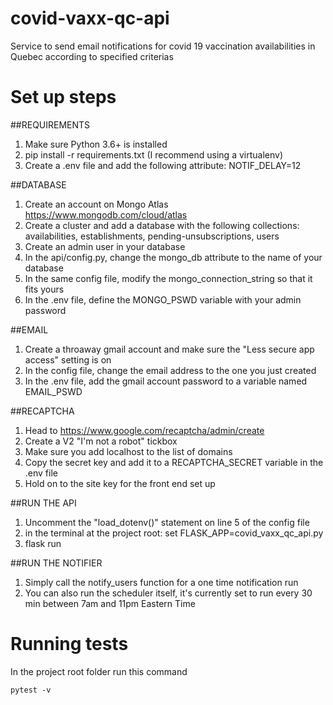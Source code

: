 # covid-vaxx-qc-api
Service to send email notifications for covid 19 vaccination availabilities in Quebec according to specified criterias

# Set up steps

##REQUIREMENTS
1. Make sure Python 3.6+ is installed
2. pip install -r requirements.txt (I recommend using a virtualenv)
3. Create a .env file and add the following attribute: NOTIF_DELAY=12

##DATABASE
1. Create an account on Mongo Atlas https://www.mongodb.com/cloud/atlas
2. Create a cluster and add a database with the following collections: availabilities, establishments, pending-unsubscriptions, users
3. Create an admin user in your database
4. In the api/config.py, change the mongo_db attribute to the name of your database
5. In the same config file, modify the mongo_connection_string so that it fits yours
6. In the .env file, define the MONGO_PSWD variable with your admin password

##EMAIL
1. Create a throaway gmail account and make sure the "Less secure app access" setting is on
2. In the config file, change the email address to the one you just created
3. In the .env file, add the gmail account password to a variable named EMAIL_PSWD

##RECAPTCHA
1. Head to https://www.google.com/recaptcha/admin/create
2. Create a V2 "I'm not a robot" tickbox
3. Make sure you add localhost to the list of domains
4. Copy the secret key and add it to a RECAPTCHA_SECRET variable in the .env file
5. Hold on to the site key for the front end set up

##RUN THE API
1. Uncomment the "load_dotenv()" statement on line 5 of the config file
2. in the terminal at the project root: set FLASK_APP=covid_vaxx_qc_api.py
3. flask run

##RUN THE NOTIFIER
1. Simply call the notify_users function for a one time notification run
2. You can also run the scheduler itself, it's currently set to run every 30 min between 7am and 11pm Eastern Time

# Running tests
In the project root folder run this command
```
pytest -v
```
